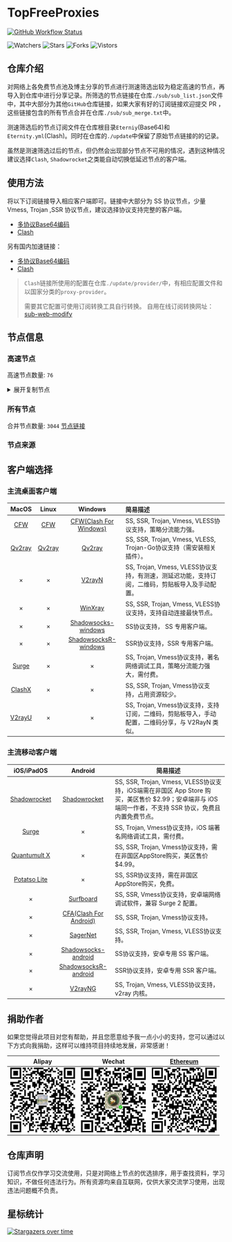 # TopFreeProxies
[![GitHub Workflow Status](https://img.shields.io/github/workflow/status/alanbobs999/topfreeproxies/sub_merge?label=sub_merge)](https://github.com/alanbobs999/TopFreeProxies/actions/workflows/sub_merge.yml) 

![Watchers](https://img.shields.io/github/watchers/alanbobs999/topfreeproxies) ![Stars](https://img.shields.io/github/stars/alanbobs999/topfreeproxies) ![Forks](https://img.shields.io/github/forks/alanbobs999/topfreeproxies) ![Vistors](https://visitor-badge.laobi.icu/badge?page_id=alanbobs999.topfreeproxies)

## 仓库介绍
对网络上各免费节点池及博主分享的节点进行测速筛选出较为稳定高速的节点，再导入到仓库中进行分享记录。所筛选的节点链接在仓库`./sub/sub_list.json`文件中，其中大部分为其他`GitHub`仓库链接，如果大家有好的订阅链接欢迎提交 PR ，这些链接包含的所有节点合并在仓库`./sub/sub_merge.txt`中。

测速筛选后的节点订阅文件在仓库根目录`Eterniy`(Base64)和`Eternity.yml`(Clash)。同时在仓库的`./update`中保留了原始节点链接的的记录。

虽然是测速筛选过后的节点，但仍然会出现部分节点不可用的情况，遇到这种情况建议选择`Clash`, `Shadowrocket`之类能自动切换低延迟节点的客户端。

## 使用方法
将以下订阅链接导入相应客户端即可。链接中大部分为 SS 协议节点，少量 Vmess, Trojan ,SSR 协议节点，建议选择协议支持完整的客户端。

- [多协议Base64编码](https://raw.githubusercontent.com/alanbobs999/TopFreeProxies/master/Eternity)
- [Clash](https://raw.githubusercontent.com/alanbobs999/TopFreeProxies/master/Eternity.yml)

另有国内加速链接：

- [多协议Base64编码](https://raw.fastgit.org/alanbobs999/TopFreeProxies/master/Eternity)
- [Clash](https://raw.fastgit.org/alanbobs999/TopFreeProxies/master/Eternity.yml)

>`Clash`链接所使用的配置在仓库`./update/provider/`中，有相应配置文件和以国家分类的`proxy-provider`。
>
>需要其它配置可使用订阅转换工具自行转换。
>自用在线订阅转换网址：[sub-web-modify](https://sub.v1.mk/)

## 节点信息
### 高速节点
高速节点数量: `76`
<details>
  <summary>展开复制节点</summary>

    vmess://ewogICJ2IjogMiwKICAicHMiOiAi8J+PgVJFTEFZLTE5OC4xOC4wLjEyLTAwIiwKICAiYWRkIjogImhrLjE5NTM4Mi54eXoiLAogICJwb3J0IjogMTAwMSwKICAiaWQiOiAiMzBkNjAyZmUtZDBjMS00ZGJjLWJlYjYtM2E4YzY1NDYyNzg5IiwKICAiYWlkIjogMCwKICAic2N5IjogImF1dG8iLAogICJuZXQiOiAid3MiLAogICJ0eXBlIjogbnVsbCwKICAiaG9zdCI6ICJoay4xOTUzODIueHl6IiwKICAicGF0aCI6ICIvIiwKICAidGxzIjogZmFsc2UsCiAgInNuaSI6ICIiCn0=
    vmess://ewogICJ2IjogMiwKICAicHMiOiAi8J+PgVJFTEFZLTE5OC4xOC4wLjEzLTAxIiwKICAiYWRkIjogInp6LjE5NTM4Mi54eXoiLAogICJwb3J0IjogMTAwMDUsCiAgImlkIjogIjMwZDYwMmZlLWQwYzEtNGRiYy1iZWI2LTNhOGM2NTQ2Mjc4OSIsCiAgImFpZCI6IDAsCiAgInNjeSI6ICJhdXRvIiwKICAibmV0IjogIndzIiwKICAidHlwZSI6IG51bGwsCiAgImhvc3QiOiAienouMTk1MzgyLnh5eiIsCiAgInBhdGgiOiAiLyIsCiAgInRscyI6IGZhbHNlLAogICJzbmkiOiAiIgp9
    vmess://ewogICJ2IjogMiwKICAicHMiOiAi8J+PgVJFTEFZLTE5OC4xOC4wLjE0LTAyIiwKICAiYWRkIjogImp1eml4anAtMDAxLmRkbnMtb2luay54eXoiLAogICJwb3J0IjogNDAzMjMsCiAgImlkIjogIjRkMGIzYTU3LWE1MmItM2NlZS04MjgxLWQ3MzA5NmFlYzk5MyIsCiAgImFpZCI6IDAsCiAgInNjeSI6ICJhdXRvIiwKICAibmV0IjogIndzIiwKICAidHlwZSI6IG51bGwsCiAgImhvc3QiOiAiJTdCJTIySG9zdCUyMjolMjJqdXppeGpwLTAwMS5kZG5zLW9pbmsueHl6JTIyJTdEIiwKICAicGF0aCI6ICIvano2NjY2NjYiLAogICJ0bHMiOiBmYWxzZSwKICAic25pIjogIiIKfQ==
    vmess://ewogICJ2IjogMiwKICAicHMiOiAi8J+PgVJFTEFZLTE5OC4xOC4wLjEzLTAzIiwKICAiYWRkIjogInp6LjE5NTM4Mi54eXoiLAogICJwb3J0IjogMTAwMDcsCiAgImlkIjogIjMwZDYwMmZlLWQwYzEtNGRiYy1iZWI2LTNhOGM2NTQ2Mjc4OSIsCiAgImFpZCI6IDAsCiAgInNjeSI6ICJhdXRvIiwKICAibmV0IjogIndzIiwKICAidHlwZSI6IG51bGwsCiAgImhvc3QiOiAienouMTk1MzgyLnh5eiIsCiAgInBhdGgiOiAiLyIsCiAgInRscyI6IGZhbHNlLAogICJzbmkiOiAiIgp9
    vmess://ewogICJ2IjogMiwKICAicHMiOiAi8J+PgVJFTEFZLTE5OC4xOC4wLjE1LTA0IiwKICAiYWRkIjogInNnLmF6NjYubWwiLAogICJwb3J0IjogNjEwMDEsCiAgImlkIjogImNiOGFiMjg1LWZhZmMtNDVmNi04N2JjLTk3YTdhMmYyN2Y5ZiIsCiAgImFpZCI6IDAsCiAgInNjeSI6ICJhdXRvIiwKICAibmV0IjogIndzIiwKICAidHlwZSI6IG51bGwsCiAgImhvc3QiOiAiYXdlaWtlamktWW91VHViZS1URyIsCiAgInBhdGgiOiAiLyIsCiAgInRscyI6IGZhbHNlLAogICJzbmkiOiAiIgp9
    vmess://ewogICJ2IjogMiwKICAicHMiOiAi8J+PgVJFTEFZLTE5OC4xOC4wLjEzLTA1IiwKICAiYWRkIjogInp6LjE5NTM4Mi54eXoiLAogICJwb3J0IjogMTAwMDgsCiAgImlkIjogIjMwZDYwMmZlLWQwYzEtNGRiYy1iZWI2LTNhOGM2NTQ2Mjc4OSIsCiAgImFpZCI6IDAsCiAgInNjeSI6ICJhdXRvIiwKICAibmV0IjogIndzIiwKICAidHlwZSI6IG51bGwsCiAgImhvc3QiOiAienouMTk1MzgyLnh5eiIsCiAgInBhdGgiOiAiLyIsCiAgInRscyI6IGZhbHNlLAogICJzbmkiOiAiIgp9
    vmess://ewogICJ2IjogMiwKICAicHMiOiAi8J+PgVJFTEFZLTE5OC4xOC4wLjE2LTA2IiwKICAiYWRkIjogImhrMTQuYmFsYWxhMjAxNi54eXoiLAogICJwb3J0IjogODAsCiAgImlkIjogIjM3MTdmNGEwLTk1NGQtMTFlYy1iYzBjLWQzNDYzNTIzMWQ5OCIsCiAgImFpZCI6IDAsCiAgInNjeSI6ICJhdXRvIiwKICAibmV0IjogIndzIiwKICAidHlwZSI6IG51bGwsCiAgImhvc3QiOiAiaGsxNC5iYWxhbGEyMDE2Lnh5eiIsCiAgInBhdGgiOiAiL2JhbGFsYSIsCiAgInRscyI6IGZhbHNlLAogICJzbmkiOiAiIgp9
    vmess://ewogICJ2IjogMiwKICAicHMiOiAi8J+PgVJFTEFZLTE5OC4xOC4wLjE3LTA3IiwKICAiYWRkIjogImhrMTguYmFsYWxhMjAxNi54eXoiLAogICJwb3J0IjogMTAwODAsCiAgImlkIjogIjM3MTdmNGEwLTk1NGQtMTFlYy1iYzBjLWQzNDYzNTIzMWQ5OCIsCiAgImFpZCI6IDAsCiAgInNjeSI6ICJhdXRvIiwKICAibmV0IjogIndzIiwKICAidHlwZSI6IG51bGwsCiAgImhvc3QiOiAiaGsxOC5iYWxhbGEyMDE2Lnh5eiIsCiAgInBhdGgiOiAiL2hrMTgiLAogICJ0bHMiOiBmYWxzZSwKICAic25pIjogIiIKfQ==
    vmess://ewogICJ2IjogMiwKICAicHMiOiAi8J+HuvCfh7hVUy0xNTQuMTcuMC41Ny0wOCIsCiAgImFkZCI6ICIxNTQuMTcuMC41NyIsCiAgInBvcnQiOiAxMjI5NywKICAiaWQiOiAiOTg0YzNkZGMtNmVhOC00NzZmLWMxYTEtOWEyMmZlY2ZjZGFhIiwKICAiYWlkIjogMCwKICAic2N5IjogImF1dG8iLAogICJuZXQiOiAid3MiLAogICJ0eXBlIjogbnVsbCwKICAiaG9zdCI6ICIxNTQuMTcuMC41NyIsCiAgInBhdGgiOiAiLyIsCiAgInRscyI6IGZhbHNlLAogICJzbmkiOiAiIgp9
    vmess://ewogICJ2IjogMiwKICAicHMiOiAi8J+PgVJFTEFZLTE5OC4xOC4wLjE4LTA5IiwKICAiYWRkIjogInRyYW5zaXQwMS5iYWxhbGEyMDE2Lnh5eiIsCiAgInBvcnQiOiAxMDA4MCwKICAiaWQiOiAiMzcxN2Y0YTAtOTU0ZC0xMWVjLWJjMGMtZDM0NjM1MjMxZDk4IiwKICAiYWlkIjogMCwKICAic2N5IjogImF1dG8iLAogICJuZXQiOiAid3MiLAogICJ0eXBlIjogbnVsbCwKICAiaG9zdCI6ICJ0cmFuc2l0MDEuYmFsYWxhMjAxNi54eXoiLAogICJwYXRoIjogIi9oazE4IiwKICAidGxzIjogZmFsc2UsCiAgInNuaSI6ICIiCn0=
    vmess://ewogICJ2IjogMiwKICAicHMiOiAi8J+HrfCfh7BISy0xMjAuMjMzLjE0Ny4xMTgtMTAiLAogICJhZGQiOiAiMTIwLjIzMy4xNDcuMTE4IiwKICAicG9ydCI6IDUzOTYyLAogICJpZCI6ICJkM2Y0ODYxNC02NmMyLTQxMGUtYTQyZS1jN2UyYWJiOTU0OTYiLAogICJhaWQiOiAwLAogICJzY3kiOiAiYXV0byIsCiAgIm5ldCI6ICJ3cyIsCiAgInR5cGUiOiBudWxsLAogICJob3N0IjogIjEyMC4yMzMuMTQ3LjExOCIsCiAgInBhdGgiOiAiLyIsCiAgInRscyI6IGZhbHNlLAogICJzbmkiOiAiIgp9
    vmess://ewogICJ2IjogMiwKICAicHMiOiAi8J+HuPCfh6xTRy0yMC4yMTIuMjIwLjEwMS0xMSIsCiAgImFkZCI6ICIyMC4yMTIuMjIwLjEwMSIsCiAgInBvcnQiOiA4MDAwLAogICJpZCI6ICJmMDIzZjZlOS00NGMyLTRhZGUtOTJlMS1hMzJlODFhODU1MDAiLAogICJhaWQiOiAwLAogICJzY3kiOiAiYXV0byIsCiAgIm5ldCI6ICJ3cyIsCiAgInR5cGUiOiBudWxsLAogICJob3N0IjogIjIwLjIxMi4yMjAuMTAxIiwKICAicGF0aCI6ICIvIiwKICAidGxzIjogZmFsc2UsCiAgInNuaSI6ICIiCn0=
    vmess://ewogICJ2IjogMiwKICAicHMiOiAi8J+PgVJFTEFZLTE5OC4xOC4wLjE5LTEyIiwKICAiYWRkIjogInN4cXhqLmNuIiwKICAicG9ydCI6IDIxNjQsCiAgImlkIjogImFiYTUwZGQ0LTU0ODQtM2IwNS1iMTRhLTQ2NjFjYWY4NjJkNSIsCiAgImFpZCI6IDQsCiAgInNjeSI6ICJhdXRvIiwKICAibmV0IjogIndzIiwKICAidHlwZSI6IG51bGwsCiAgImhvc3QiOiAic3hxeGouY24iLAogICJwYXRoIjogIi93cyIsCiAgInRscyI6IGZhbHNlLAogICJzbmkiOiAiIgp9
    vmess://ewogICJ2IjogMiwKICAicHMiOiAi8J+PgVJFTEFZLTE5OC4xOC4wLjIwLTEzIiwKICAiYWRkIjogImdkeWQwMS5kZG5zLW9pbmsueHl6IiwKICAicG9ydCI6IDQwMjYzLAogICJpZCI6ICI0ZDBiM2E1Ny1hNTJiLTNjZWUtODI4MS1kNzMwOTZhZWM5OTMiLAogICJhaWQiOiAwLAogICJzY3kiOiAiYXV0byIsCiAgIm5ldCI6ICJ3cyIsCiAgInR5cGUiOiBudWxsLAogICJob3N0IjogImdkeWQwMS5kZG5zLW9pbmsueHl6IiwKICAicGF0aCI6ICIvano2NjY2NjYiLAogICJ0bHMiOiBmYWxzZSwKICAic25pIjogIiIKfQ==
    vmess://ewogICJ2IjogMiwKICAicHMiOiAi8J+PgVJFTEFZLTE5OC4xOC4wLjEzLTE0IiwKICAiYWRkIjogInp6LjE5NTM4Mi54eXoiLAogICJwb3J0IjogMTAwMDMsCiAgImlkIjogIjMwZDYwMmZlLWQwYzEtNGRiYy1iZWI2LTNhOGM2NTQ2Mjc4OSIsCiAgImFpZCI6IDAsCiAgInNjeSI6ICJhdXRvIiwKICAibmV0IjogIndzIiwKICAidHlwZSI6IG51bGwsCiAgImhvc3QiOiAienouMTk1MzgyLnh5eiIsCiAgInBhdGgiOiAiLyIsCiAgInRscyI6IGZhbHNlLAogICJzbmkiOiAiIgp9
    vmess://ewogICJ2IjogMiwKICAicHMiOiAi8J+HuPCfh6xTRy0yMC4yMTIuMjIwLjEwMS0xNSIsCiAgImFkZCI6ICIyMC4yMTIuMjIwLjEwMSIsCiAgInBvcnQiOiA4MDA4LAogICJpZCI6ICJkM2Y0ODYxNC02NmMyLTQxMGUtYTQyZS1jN2UyYWJiOTU0OTYiLAogICJhaWQiOiAwLAogICJzY3kiOiAiYXV0byIsCiAgIm5ldCI6ICJ3cyIsCiAgInR5cGUiOiBudWxsLAogICJob3N0IjogIjIwLjIxMi4yMjAuMTAxIiwKICAicGF0aCI6ICIvIiwKICAidGxzIjogZmFsc2UsCiAgInNuaSI6ICIiCn0=
    vmess://ewogICJ2IjogMiwKICAicHMiOiAi8J+HuvCfh7hVUy0yMDkuOTQuNTYuMTUyLTE2IiwKICAiYWRkIjogIjIwOS45NC41Ni4xNTIiLAogICJwb3J0IjogNDQzLAogICJpZCI6ICIzMDMzZTE1Ny1mZGMzLTQ3YzAtYWUzMi1mYzRmZTY1ZmM2NGQiLAogICJhaWQiOiAwLAogICJzY3kiOiAiYXV0byIsCiAgIm5ldCI6ICJ3cyIsCiAgInR5cGUiOiBudWxsLAogICJob3N0IjogIjIwOS45NC41Ni4xNTIiLAogICJwYXRoIjogIi85YXBRYWJ5ZzlsZSIsCiAgInRscyI6IGZhbHNlLAogICJzbmkiOiAiIgp9
    ss://Y2hhY2hhMjAtaWV0Zi1wb2x5MTMwNTo5YzRjOTRmOC05YzQ2LTQyNmEtOGRhNC0xNjkwMDE4YzcwYzJAZ3oubWlrdXl1bi54eXo6NjAwMDQ=#%F0%9F%8F%81RELAY-198.18.0.21-17
    ss://Y2hhY2hhMjAtaWV0Zi1wb2x5MTMwNTo5YzRjOTRmOC05YzQ2LTQyNmEtOGRhNC0xNjkwMDE4YzcwYzJAZ3oubWlrdXl1bi54eXo6NjAwMTE=#%F0%9F%8F%81RELAY-198.18.0.21-18
    ss://Y2hhY2hhMjAtaWV0Zi1wb2x5MTMwNTo5YzRjOTRmOC05YzQ2LTQyNmEtOGRhNC0xNjkwMDE4YzcwYzJAZ3oubWlrdXl1bi54eXo6NjAwMDM=#%F0%9F%8F%81RELAY-198.18.0.21-19
    ss://Y2hhY2hhMjAtaWV0Zi1wb2x5MTMwNTo5YzRjOTRmOC05YzQ2LTQyNmEtOGRhNC0xNjkwMDE4YzcwYzJAZ3oubWlrdXl1bi54eXo6NjAwMTA=#%F0%9F%8F%81RELAY-198.18.0.21-20
    ss://YWVzLTEyOC1nY206Y2Q3MzlmMzQtYWQzNy00MzNmLTkxMGMtN2VmMmQxYTg4ZjZiQGhrMi5hZWFkLm1sOjEwMQ==#%F0%9F%8F%81RELAY-198.18.0.22-21
    ss://Y2hhY2hhMjAtaWV0Zi1wb2x5MTMwNTo5YzRjOTRmOC05YzQ2LTQyNmEtOGRhNC0xNjkwMDE4YzcwYzJAZ3oubWlrdXl1bi54eXo6NjAwMDg=#%F0%9F%8F%81RELAY-198.18.0.21-22
    ss://YWVzLTEyOC1nY206Y2Q3MzlmMzQtYWQzNy00MzNmLTkxMGMtN2VmMmQxYTg4ZjZiQGhrMy5hZWFkLm1sOjEwMQ==#%F0%9F%8F%81RELAY-198.18.0.23-23
    ss://YWVzLTEyOC1nY206Y2Q3MzlmMzQtYWQzNy00MzNmLTkxMGMtN2VmMmQxYTg4ZjZiQGhrMS5hZWFkLm1sOjEwMQ==#%F0%9F%8F%81RELAY-198.18.0.24-24
    ss://Y2hhY2hhMjAtaWV0Zi1wb2x5MTMwNTo5YzRjOTRmOC05YzQ2LTQyNmEtOGRhNC0xNjkwMDE4YzcwYzJAc2gubWlrdXl1bi54eXo6NjAwMDg=#%F0%9F%8F%81RELAY-198.18.0.25-25
    ss://Y2hhY2hhMjAtaWV0Zi1wb2x5MTMwNTo5YzRjOTRmOC05YzQ2LTQyNmEtOGRhNC0xNjkwMDE4YzcwYzJAZ3oubWlrdXl1bi54eXo6NjAwMDE=#%F0%9F%8F%81RELAY-198.18.0.21-26
    ss://Y2hhY2hhMjAtaWV0Zi1wb2x5MTMwNTo5YzRjOTRmOC05YzQ2LTQyNmEtOGRhNC0xNjkwMDE4YzcwYzJAZ3oubWlrdXl1bi54eXo6NjAwMDI=#%F0%9F%8F%81RELAY-198.18.0.21-27
    ss://Y2hhY2hhMjAtaWV0Zi1wb2x5MTMwNTo5YzRjOTRmOC05YzQ2LTQyNmEtOGRhNC0xNjkwMDE4YzcwYzJAZ3oubWlrdXl1bi54eXo6NjAwMDk=#%F0%9F%8F%81RELAY-198.18.0.21-28
    ss://YWVzLTI1Ni1nY206a0RXdlhZWm9UQmNHa0M0QDYyLjIxMC4xNDAuMTYzOjg4ODE=#%F0%9F%87%A6%F0%9F%87%B6FR-62.210.140.163-29
    ss://YWVzLTI1Ni1nY206UENubkg2U1FTbmZvUzI3QDE5OC41Ny4yNy4xOTE6ODA5MQ==#%F0%9F%87%A8%F0%9F%87%A6CA-198.57.27.191-30
    ss://YWVzLTI1Ni1nY206cEtFVzhKUEJ5VFZUTHRNQDE5OC41Ny4yNy4xOTE6NDQz#%F0%9F%87%A8%F0%9F%87%A6CA-198.57.27.191-31
    ss://YWVzLTI1Ni1nY206S2l4THZLendqZWtHMDBybUAxOTguNTcuMjcuMTkxOjU1MDA=#%F0%9F%87%A8%F0%9F%87%A6CA-198.57.27.191-32
    ss://YWVzLTI1Ni1nY206ZzVNZUQ2RnQzQ1dsSklkQDE5OC41Ny4yNy4xOTE6NTAwMw==#%F0%9F%87%A8%F0%9F%87%A6CA-198.57.27.191-33
    ss://YWVzLTI1Ni1nY206VEV6amZBWXEySWp0dW9TQDE5OC41Ny4yNy4xOTE6NjY5Nw==#%F0%9F%87%A8%F0%9F%87%A6CA-198.57.27.191-34
    ss://YWVzLTI1Ni1nY206ZmFCQW9ENTRrODdVSkc3QDE5OC41Ny4yNy4xOTE6MjM3NQ==#%F0%9F%87%A8%F0%9F%87%A6CA-198.57.27.191-35
    ss://YWVzLTI1Ni1nY206ZmFCQW9ENTRrODdVSkc3QDE5OC41Ny4yNy4xOTE6MjM3Ng==#%F0%9F%87%A8%F0%9F%87%A6CA-198.57.27.191-36
    ss://YWVzLTI1Ni1nY206WTZSOXBBdHZ4eHptR0NAMTk4LjU3LjI3LjE5MTozMzg5#%F0%9F%87%A8%F0%9F%87%A6CA-198.57.27.191-37
    ss://YWVzLTI1Ni1nY206S2l4THZLendqZWtHMDBybUAxOTguNTcuMjcuMTkxOjgwODA=#%F0%9F%87%A8%F0%9F%87%A6CA-198.57.27.191-38
    ss://YWVzLTI1Ni1nY206ZTRGQ1dyZ3BramkzUVlAMTk4LjU3LjI3LjE5MTo5MTAx#%F0%9F%87%A8%F0%9F%87%A6CA-198.57.27.191-39
    ss://YWVzLTI1Ni1nY206WTZSOXBBdHZ4eHptR0NAMTkyLjQ2LjIwOS4xNDY6MzMwNg==#%F0%9F%87%AE%F0%9F%87%B3IN-192.46.209.146-40
    ss://YWVzLTI1Ni1nY206WEtGS2wyclVMaklwNzRAMTk4LjU3LjI3LjE5MTo4MDA5#%F0%9F%87%A8%F0%9F%87%A6CA-198.57.27.191-41
    ss://cmM0LW1kNTpwYXNzaW5mbzEyM0AxMTcuMjguMjQzLjE2NTo4MDUw#%F0%9F%87%AD%F0%9F%87%B0HK-117.28.243.165-42
    ss://YWVzLTI1Ni1nY206UmV4bkJnVTdFVjVBRHhHQDE5OC41Ny4yNy4xOTE6NzAwMg==#%F0%9F%87%A8%F0%9F%87%A6CA-198.57.27.191-43
    ss://cmM0LW1kNTpwYXNzaW5mbzEyM0AxMTcuMjguMjQzLjE3Mzo0MTcz#%F0%9F%87%AD%F0%9F%87%B0HK-117.28.243.173-44
    ss://YWVzLTI1Ni1nY206a0RXdlhZWm9UQmNHa0M0QDE5OC41Ny4yNy4xOTE6ODg4Mg==#%F0%9F%87%A8%F0%9F%87%A6CA-198.57.27.191-45
    ss://YWVzLTI1Ni1nY206ekROVmVkUkZQUWV4Rzl2QDEzNC4xOTUuMTk2LjY4OjYzNzk=#%F0%9F%87%A8%F0%9F%87%A6CA-134.195.196.68-46
    ss://YWVzLTI1Ni1nY206UENubkg2U1FTbmZvUzI3QDEzNC4xOTUuMTk2LjY4OjgwOTA=#%F0%9F%87%A8%F0%9F%87%A6CA-134.195.196.68-47
    ss://YWVzLTI1Ni1nY206WTZSOXBBdHZ4eHptR0NAMTM0LjE5NS4xOTYuNjg6NTYwMQ==#%F0%9F%87%A8%F0%9F%87%A6CA-134.195.196.68-48
    trojan://X9x2vdvYfJZnktyKf5@os2-3.nrojat.com:443?allowInsecure=1#%F0%9F%8F%81RELAY-198.18.0.26-49
    trojan://9zB9WZg2xaJz8pgcR2@os2-1.nrojat.com:443?allowInsecure=1#%F0%9F%8F%81RELAY-198.18.0.27-50
    trojan://X9x2vdvYfJZnktyKf5@os2-4.nrojat.com:443?allowInsecure=1#%F0%9F%8F%81RELAY-198.18.0.28-51
    trojan://9zB9WZg2xaJz8pgcR2@ty1-4.nrojat.com:443?allowInsecure=1#%F0%9F%8F%81RELAY-198.18.0.29-52
    trojan://XSNghEekEu9cSQJk27@os2-2.nrojat.com:443?allowInsecure=1#%F0%9F%8F%81RELAY-198.18.0.30-53
    trojan://RQPyF7mSHx9Bq8kQbF@os1-1.nrojat.com:443?allowInsecure=1#%F0%9F%8F%81RELAY-198.18.0.31-54
    trojan://XSNghEekEu9cSQJk27@ty1-2.nigirocloud.com:443?allowInsecure=1#%F0%9F%8F%81RELAY-198.18.0.32-55
    trojan://RQPyF7mSHx9Bq8kQbF@os2-5.nrojat.com:443?allowInsecure=1#%F0%9F%8F%81RELAY-198.18.0.33-56
    trojan://ca911d30af65ef1b@120.232.192.119:3389?allowInsecure=1#%F0%9F%87%AD%F0%9F%87%B0HK-120.232.192.119-57
    trojan://86231db5-96d0-4271-9977-cae3a0cba614@jgwdj2.gaox.ml:443?allowInsecure=1#%F0%9F%8F%81RELAY-198.18.0.34-58
    trojan://XSNghEekEu9cSQJk27@os2-8.nrojat.com:443?allowInsecure=1#%F0%9F%8F%81RELAY-198.18.0.35-59
    trojan://8vvY3btYPApRtf88QR@os1-5.nrojat.com:443?allowInsecure=1#%F0%9F%8F%81RELAY-198.18.0.36-60
    trojan://f9405c66-97a3-4ec4-8666-ec5f301d4d7c@cdn013.youxi.gay:443?allowInsecure=1#%F0%9F%8F%81RELAY-198.18.0.37-61
    trojan://f9405c66-97a3-4ec4-8666-ec5f301d4d7c@cdn018.youxi.gay:443?allowInsecure=1#%F0%9F%8F%81RELAY-198.18.0.38-62
    trojan://X9x2vdvYfJZnktyKf5@de1-2.nrojat.com:443?allowInsecure=1#%F0%9F%8F%81RELAY-198.18.0.39-63
    trojan://f9405c66-97a3-4ec4-8666-ec5f301d4d7c@cdn017.youxi.gay:443?allowInsecure=1#%F0%9F%8F%81RELAY-198.18.0.40-64
    trojan://8vvY3btYPApRtf88QR@uk1-2.nrojat.com:443?allowInsecure=1#%F0%9F%8F%81RELAY-198.18.0.41-65
    trojan://XSNghEekEu9cSQJk27@uk1-1.nrojat.com:443?allowInsecure=1#%F0%9F%8F%81RELAY-198.18.0.42-66
    trojan://9zB9WZg2xaJz8pgcR2@de1-4.nrojat.com:443?allowInsecure=1#%F0%9F%8F%81RELAY-198.18.0.43-67
    trojan://RQPyF7mSHx9Bq8kQbF@ee1-2.nrojat.com:443?allowInsecure=1#%F0%9F%8F%81RELAY-198.18.0.44-68
    trojan://3r90JDGBYA@185.148.14.58:53514?allowInsecure=1#%F0%9F%87%BA%F0%9F%87%B8US-185.148.14.58-69
    trojan://RQPyF7mSHx9Bq8kQbF@ee1-1.nrojat.com:443?allowInsecure=1#%F0%9F%8F%81RELAY-198.18.0.45-70
    trojan://f9405c66-97a3-4ec4-8666-ec5f301d4d7c@iptv003.youxi.gay:443?allowInsecure=1#%F0%9F%8F%81RELAY-198.18.0.46-71
    trojan://f9405c66-97a3-4ec4-8666-ec5f301d4d7c@iptv004.youxi.gay:443?allowInsecure=1#%F0%9F%8F%81RELAY-198.18.0.47-72
    trojan://888888@rn.uuuuuu.eu:443?allowInsecure=1#%F0%9F%8F%81RELAY-198.18.0.48-73
    trojan://8vvY3btYPApRtf88QR@ee1-3.nrojat.com:443?allowInsecure=1#%F0%9F%8F%81RELAY-198.18.0.49-74
    trojan://XSNghEekEu9cSQJk27@au1-4.nrojat.com:443?allowInsecure=1#%F0%9F%8F%81RELAY-198.18.0.50-75
    

</details>

### 所有节点
合并节点数量: `3044`
[节点链接](https://raw.githubusercontent.com/alanbobs999/TopFreeProxies/master/sub/sub_merge.txt)

### 节点来源

## 客户端选择
### 主流桌面客户端
|                            MacOS                             |                            Linux                             |                           Windows                            | 简易描述                                           |
| :----------------------------------------------------------: | :----------------------------------------------------------: | :----------------------------------------------------------: | :------------------------------------------------- |
| [CFW](https://github.com/Fndroid/clash_for_windows_pkg/releases) | [CFW](https://github.com/Fndroid/clash_for_windows_pkg/releases) | [CFW(Clash For Windows)](https://github.com/Fndroid/clash_for_windows_pkg/releases) | SS, SSR, Trojan, Vmess, VLESS协议支持，策略分流能力强。            |
|     [Qv2ray](https://github.com/Qv2ray/Qv2ray/releases)      |     [Qv2ray](https://github.com/Qv2ray/Qv2ray/releases)      |     [Qv2ray](https://github.com/Qv2ray/Qv2ray/releases)      | SS, SSR, Trojan, Vmess, VLESS, Trojan-Go协议支持（需安装相关插件）。 |
|                              ×                               |                              ×                               |      [V2rayN](https://github.com/2dust/v2rayN/releases)      | SS, Trojan, Vmess, VLESS协议支持，有测速，测延迟功能，支持订阅，二维码，剪贴板导入及手动配置。                 |
|                              ×                               |                              ×                               |    [WinXray](https://github.com/TheMRLL/winxray/releases)    | SS, SSR, Trojan, Vmess, VLESS协议支持，支持自动连接最快节点。            |
|                              ×                               |                              ×                               | [Shadowsocks-windows](https://github.com/shadowsocks/shadowsocks-windows/releases) | SS协议支持， SS 专用客户端。                                       |
|                              ×                               |                              ×                               | [ShadowsocksR-windows](https://github.com/HMBSbige/ShadowsocksR-Windows/releases) | SSR协议支持，SSR 专用客户端。                                      |
|                [Surge](https://nssurge.com/)                 |                              ×                               |                              ×                               | SS, Trojan, Vmess协议支持，著名网络调试工具，策略分流能力强大，需付费。                        |
|   [ClashX](https://github.com/yichengchen/clashX/releases)   |                              ×                               |                              ×                               | SS, SSR, Trojan, Vmess协议支持，占用资源较少。                   |
|      [V2rayU](https://github.com/yanue/V2rayU/releases)      |                              ×                               |                              ×                               | SS, Trojan, Vmess协议支持，支持订阅，二维码，剪贴板导入，手动配置，二维码分享，与 V2RayN 类似。                        |

### 主流移动客户端
|                          iOS/iPadOS                          |                           Android                            | 简易描述                                                     |
| :----------------------------------------------------------: | :----------------------------------------------------------: | ------------------------------------------------------------ |
| [Shadowrocket](https://apps.apple.com/us/app/shadowrocket/id932747118) | [Shadowrocket](https://play.google.com/store/apps/details?id=com.v2cross.proxy) | SS, SSR, Trojan, Vmess, VLESS协议支持，iOS端需在非国区 App Store 购买，美区售价 $2.99；安卓端非与 iOS 端同一作者，不支持 SSR 协议，免费且内置免费节点。 |
|                [Surge](https://nssurge.com/)                 |                              ×                               | SS, Trojan, Vmess协议支持，iOS 端著名网络调试工具，需付费。                                  |
| [Quantumult X](https://apps.apple.com/us/app/quantumult-x/id1443988620) |                              ×                               | SS, SSR, Trojan, Vmess协议支持，需在非国区AppStore购买，美区售价$4.99。 |
| [Potatso Lite](https://apps.apple.com/us/app/potatso-lite/id1239860606) |                              ×                               | SS, SSR协议支持，需在非国区AppStore购买，免费。              |
|                              ×                               | [Surfboard](https://play.google.com/store/apps/details?id=com.getsurfboard) | SS, SSR, Vmess协议支持，安卓端网络调试软件，兼容 Surge 2 配置。 |
|                              ×                               | [CFA(Clash For Android)](https://github.com/Kr328/ClashForAndroid/releases) | SS, SSR, Trojan, Vmess协议支持。                             |
|                              ×                               |  [SagerNet](https://github.com/SagerNet/SagerNet/releases)   | SS, SSR, Trojan, Vmess, VLESS协议支持。                      |
|                              ×                               | [Shadowsocks-android](https://github.com/shadowsocks/shadowsocks-android/releases) | SS协议支持，安卓专用 SS 客户端。                                                 |
|                              ×                               | [ShadowsocksR-android](https://github.com/HMBSbige/ShadowsocksR-Android/releases) | SSR协议支持，安卓专用 SSR 客户端。                                                |
|                              ×                               |     [V2rayNG](https://github.com/2dust/v2rayNG/releases)     | SS, Trojan, Vmess, VLESS协议支持，v2ray 内核。                           |

## 捐助作者
如果您觉得此项目对您有帮助，并且您愿意给予我一点小小的支持，您可以通过以下方式向我捐助，这样可以维持项目持续地发展，非常感谢！

| Alipay | Wechat | [Ethereum](https://etherscan.io/address/0xa7736a92aca8325c1f57664ee9453d465343eabe) |
| :------: | :------: | :------: | 
| <img width="150" src="./utils/donate/alipay.png"> | <img width="150" src="./utils/donate/wechat.png"> | <img width="150" src="./utils/donate/ethereum.png"> | 

## 仓库声明
订阅节点仅作学习交流使用，只是对网络上节点的优选排序，用于查找资料，学习知识，不做任何违法行为。所有资源均来自互联网，仅供大家交流学习使用，出现违法问题概不负责。

## 星标统计
[![Stargazers over time](https://starchart.cc/alanbobs999/TopFreeProxies.svg)](https://starchart.cc/alanbobs999/TopFreeProxies)
